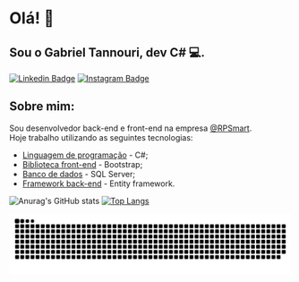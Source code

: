 # Olá! :call_me_hand: 
## Sou o Gabriel Tannouri, dev C# :computer:.

[![Linkedin Badge](https://img.shields.io/badge/linkedin-%230077B5.svg?style=for-the-badge&logo=linkedin&logoColor=white&link=https://www.linkedin.com/in/gabriel-tannouri-026873173/)](https://www.linkedin.com/in/gabriel-tannouri-026873173/)
[![Instagram Badge](https://img.shields.io/badge/Instagram-E4405F?style=for-the-badge&logo=instagram&logoColor=white&link=https://https://www.instagram.com/gabrieltannouri/)](https://www.instagram.com/gabrieltannouri/)


##  Sobre mim:
Sou desenvolvedor back-end e front-end na empresa [@RPSmart](https://rpsmart.com.br/).
<br />
Hoje trabalho utilizando as seguintes tecnologias:
<br />
- [Linguagem de programação](https://docs.microsoft.com/pt-br/dotnet/csharp/tour-of-csharp/) - C#;
- [Biblioteca front-end](https://getbootstrap.com.br/) - Bootstrap;
- [Banco de dados](https://docs.microsoft.com/pt-br/sql/sql-server/?view=sql-server-ver15) - SQL Server;
- [Framework back-end](https://docs.microsoft.com/pt-br/ef/) - Entity framework.

![Anurag's GitHub stats](https://github-readme-stats.vercel.app/api?username=GabrielTannouri&show_icons=true&theme=tokyonight&locale=pt-BR)
[![Top Langs](https://github-readme-stats.vercel.app/api/top-langs/?username=GabrielTannouri&layout=compact&theme=tokyonight&locale=pt-BR)](https://github.com/anuraghazra/github-readme-stats)


![Snake animation](https://github.com/GabrielTannouri/GabrielTannouri/blob/output/github-contribution-grid-snake.svg)

